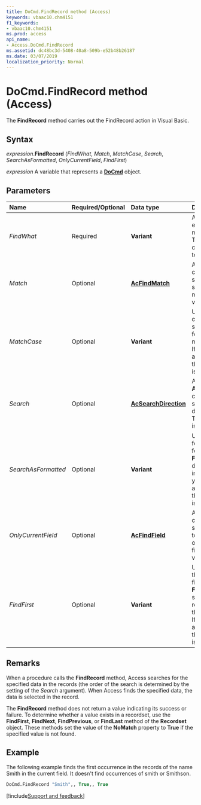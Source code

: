 ```yaml
---
title: DoCmd.FindRecord method (Access)
keywords: vbaac10.chm4151
f1_keywords:
- vbaac10.chm4151
ms.prod: access
api_name:
- Access.DoCmd.FindRecord
ms.assetid: dc48bc3d-5408-40a8-509b-e52b48b26187
ms.date: 03/07/2019
localization_priority: Normal
---
```



# DoCmd.FindRecord method (Access)

The **FindRecord** method carries out the FindRecord action in Visual Basic.


## Syntax

_expression_.**FindRecord** (_FindWhat_, _Match_, _MatchCase_, _Search_, _SearchAsFormatted_, _OnlyCurrentField_, _FindFirst_)

_expression_ A variable that represents a **[DoCmd](Access.DoCmd.md)** object.


## Parameters

|Name|Required/Optional|Data type|Description|
|:-----|:-----|:-----|:-----|
| _FindWhat_|Required|**Variant**|An expression that evaluates to text, a number, or a date. The expression contains the data to search for.|
| _Match_|Optional|**[AcFindMatch](Access.AcFindMatch.md)**|An **AcFindMatch** constant that specifies where to search for the match. The default value is **acEntire**.|
| _MatchCase_|Optional|**Variant**|Use **True** for a case-sensitive search and **False** for a search that's not case-sensitive. If you leave this argument blank, the default (**False**) is assumed.|
| _Search_|Optional|**[AcSearchDirection](Access.AcSearchDirection.md)**|An **AcSearchDirection** constant that specifies the direction to search. The default value is **acSearchAll**.|
| _SearchAsFormatted_|Optional|**Variant**|Use **True** to search for data as it's formatted and **False** to search for data as it's stored in the database. If you leave this argument blank, the default (**False**) is assumed.|
| _OnlyCurrentField_|Optional|**[AcFindField](Access.AcFindField.md)**|An **AcFindField** constant that specifies whether to search all fields, or only the current field. The default value is **acCurrent**.|
| _FindFirst_|Optional|**Variant**|Use **True** to start the search at the first record. Use **False** to start the search at the record following the current record. If you leave this argument blank, the default (**True**) is assumed.|

## Remarks

When a procedure calls the **FindRecord** method, Access searches for the specified data in the records (the order of the search is determined by the setting of the _Search_ argument). When Access finds the specified data, the data is selected in the record.

The **FindRecord** method does not return a value indicating its success or failure. To determine whether a value exists in a recordset, use the **FindFirst**, **FindNext**, **FindPrevious**, or **FindLast** method of the **Recordset** object. These methods set the value of the **NoMatch** property to **True** if the specified value is not found.


## Example

The following example finds the first occurrence in the records of the name Smith in the current field. It doesn't find occurrences of smith or Smithson.

```vb
DoCmd.FindRecord "Smith",, True,, True
```



[!include[Support and feedback](~/includes/feedback-boilerplate.md)]
